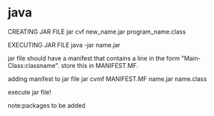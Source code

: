 # java

CREATING JAR FILE
 jar cvf new_name.jar program_name.class

EXECUTING JAR FILE
 java -jar name.jar

jar file should have a manifest that contains a line in the form "Main-Class:classname". store this in MANIFEST.MF.

adding manifest to jar file
 jar cvmf MANIFEST.MF name.jar name.class

execute jar file!

note:packages to be added 
